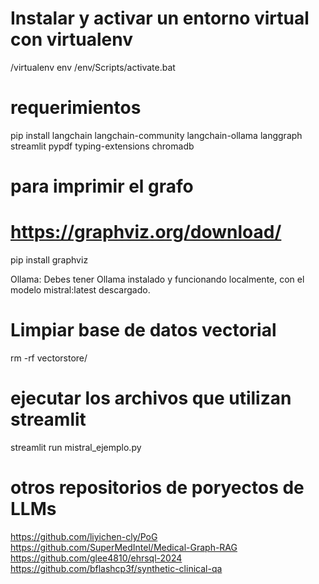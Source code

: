 # Instalar y activar un entorno virtual con virtualenv
/virtualenv env         /env/Scripts/activate.bat

# requerimientos
pip install langchain langchain-community langchain-ollama langgraph streamlit pypdf typing-extensions chromadb

# para imprimir el grafo
# https://graphviz.org/download/
pip install graphviz

Ollama: Debes tener Ollama instalado y funcionando localmente, con el modelo mistral:latest descargado.

# Limpiar base de datos vectorial
rm -rf vectorstore/   

# ejecutar los archivos que utilizan streamlit
streamlit run mistral_ejemplo.py



# otros repositorios de poryectos de LLMs
https://github.com/liyichen-cly/PoG
https://github.com/SuperMedIntel/Medical-Graph-RAG
https://github.com/glee4810/ehrsql-2024
https://github.com/bflashcp3f/synthetic-clinical-qa
